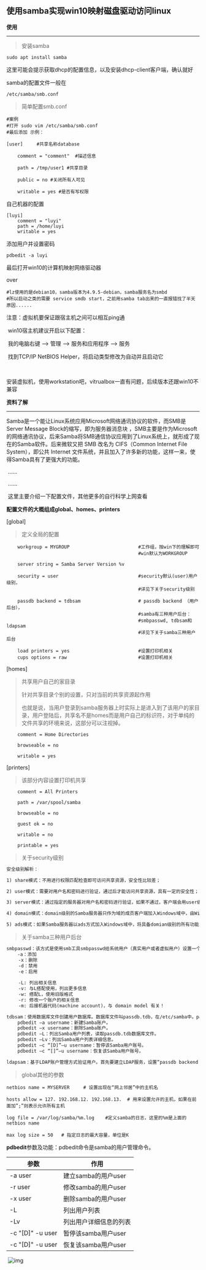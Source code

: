 ## 使用samba实现win10映射磁盘驱动访问linux



**使用**

-----



> 安装samba

```shell
sudo apt install samba
```

这里可能会提示获取dhcp的配置信息，以及安装dhcp-client客户端，确认就好



samba的配置文件一般在

```shell
/etc/samba/smb.conf
```



> 简单配置smb.conf

```shell
#案例
#打开 sudo vim /etc/samba/smb.conf
#最后添加 示例：

[user]     #共享名称database
 
    comment = "comment"  #描述信息
 
    path = /tmp/user1 #共享目录
 
    public = no #关闭所有人可见
 
    writable = yes #是否有写权限
```

自己机器的配置

```shell
[luyi]
    comment = "luyi"
    path = /home/luyi
    writable = yes
```

添加用户并设置密码

```shell 
pdbedit -a luyi
```

最后打开win10的计算机映射网络驱动器

over



```shell
#lz使用的是debian10，samba版本为4.9.5-debian，samba服务名为smbd
#所以启动之类的需要 service smdb start，之前用samba tab出来的一直报错找了半天原因......
```



注意：虚拟机要保证跟宿主机之间可以相互ping通

​			win10宿主机建议开启以下配置：

​				我的电脑右键 --> 管理 --> 服务和应用程序 --> 服务

​				找到TCP/IP NetBIOS Helper，将启动类型修改为自动并且启动它

​			

安装虚拟机，使用workstation吧，vitrualbox一直有问题，后续版本还跟win10不兼容



**资料了解**

-----



​	Samba是一个能让Linux系统应用Microsoft网络通讯协议的软件，而SMB是Server Message Block的缩写，即为服务器消息块 ，SMB主要是作为Microsoft的网络通讯协议，后来Samba将SMB通信协议应用到了Linux系统上，就形成了现在的Samba软件。后来微软又把 SMB 改名为 CIFS（Common Internet File System），即公共 Internet 文件系统，并且加入了许多新的功能，这样一来，使得Samba具有了更强大的功能。

​	......

​	......

​	这里主要介绍一下配置文件，其他更多的自行科学上网查看



**配置文件的大概组成global、homes、printers**

[global] 

> 定义全局的配置

```shell
    workgroup = MYGROUP							#工作组，按win下的理解即可
    											#win默认为WORKGROUP
    											
    server string = Samba Server Version %v
    
    security = user								#security默认(user)用户级别，
    											#详见下关于security级别
    											
    passdb backend = tdbsam						# passdb backend （用户后台），
    											#samba有三种用户后台：
    											#smbpasswd, tdbsam和ldapsam
    											#详见下关于samba三种用户后台
    											
    load printers = yes							#设置打印机相关
    cups options = raw							#设置打印机相关
```

[homes] 

> 共享用户自己的家目录
>
> 针对共享目录个别的设置，只对当前的共享资源起作用
>
> 也就是说，当用户登录到samba服务器上时实际上是进入到了该用户的家目录，用户登陆后，共享名不是homes而是用户自己的标识符，对于单纯的文件共享的环境来说，这部分可以注视掉。

```
    comment = Home Directories

    browseable = no

    writable = yes
```

[printers]

>该部分内容设置打印机共享

```
    comment = All Printers

    path = /var/spool/samba

    browseable = no

    guest ok = no

    writable = no

    printable = yes
```



> 关于security级别

```tex
安全级别解析：

1) share模式：不用进行权限匹配检查即可访问共享资源，安全性比较差；

2) user模式：需要对用户名和密码进行验证，通过后才能访问共享资源，具有一定的安全性；

3) server模式：通过指定的服务器对用户名和密码进行验证，如果不通过，客户端会用user级别访问；

4) domain模式：domain级别的Samba服务器只作为域的成员客户端加入Windows域中，由Windows域控制器来完成对用户名和密码的验证；

5) ads模式：如果Samba服务器以ads方式加入Windows域中，将具备domian级别的所有功能，并且可以完成对用户名和密码的验证工作。
```

> 关于samba三种用户后台

```tex
smbpasswd：该方式是使用smb工具smbpasswd给系统用户（真实用户或者虚拟用户）设置一个Samba 密码，客户端就用此密码访问Samba资源。smbpasswd在/etc/samba中，有时需要手工创建该文件。
	-a：添加
　　 -x：删除
　　 -d：禁用
　　 -e：启用
　　 
　　 -L: 列出相关信息
　　 -v: 与L搭配使用，列出更多信息
　　 -w: 搭配L，使用旧版格式
　　 -r: 修改一个账户的相关信息
　　 -m: 后接机器代码(machine account)，与 domain model 有关！

tdbsam：使用数据库文件创建用户数据库。数据库文件叫passdb.tdb，在/etc/samba中。passdb.tdb用户数据库可使用smbpasswd –a创建Samba用户，要创建的Samba用户必须先是系统用户。也可使用pdbedit创建Samba账户。pdbedit参数很多，列出几个主要的：
	pdbedit –a username：新建Samba账户。
	pdbedit –x username：删除Samba账户。
	pdbedit –L：列出Samba用户列表，读取passdb.tdb数据库文件。
	pdbedit –Lv：列出Samba用户列表详细信息。
	pdbedit –c “[D]”–u username：暂停该Samba用户账号。
	pdbedit –c “[]”–u username：恢复该Samba用户账号。

ldapsam：基于LDAP账户管理方式验证用户。首先要建立LDAP服务，设置“passdb backend = ldapsam:ldap://LDAP Server”
```

> global其他的参数

```shell
netbios name = MYSERVER 	# 设置出现在“网上邻居”中的主机名

hosts allow = 127. 192.168.12. 192.168.13. 	# 用来设置允许的主机，如果在前面加”;”则表示允许所有主机

log file = /var/log/samba/%m.log 	#定义samba的日志，这里的%m是上面的netbios name

max log size = 50 	# 指定日志的最大容量，单位是K
```





 **pdbedit**参数及功能：pdbedit命令是samba的用户管理命令。

| 参数             | 作用                   |
| ---------------- | ---------------------- |
| -a user          | 建立samba的用户user    |
| -r user          | 修改samba的用户user    |
| -x user          | 删除samba的用户user    |
| -L               | 列出用户列表           |
| -Lv              | 列出用户详细信息的列表 |
| -c "[D]" -u user | 暂停该samba用户user    |
| -c "[D]" -u user | 恢复该samba用户user    |

​    ![img](https://img-blog.csdnimg.cn/20190123163756725.png)

